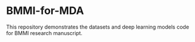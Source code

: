 # BMMI-for-MDA
This repository demonstrates the datasets and deep learning models code for BMMI research manuscript.
